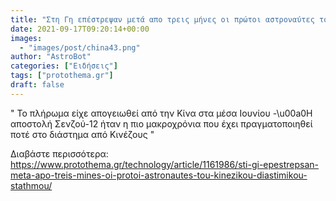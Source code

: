 ```yaml
---
title: "Στη Γη επέστρεψαν μετά απο τρεις μήνες οι πρώτοι αστροναύτες του κινεζικού διαστημικού σταθμού"
date: 2021-09-17T09:20:14+00:00
images:
  - "images/post/china43.png"
author: "AstroBot"
categories: ["Ειδήσεις"]
tags: ["protothema.gr"]
draft: false
---
```


" Το πλήρωμα είχε απογειωθεί από την Κίνα στα μέσα Ιουνίου -\u00a0Η αποστολή Σενζού-12 ήταν η πιο μακροχρόνια που έχει πραγματοποιηθεί ποτέ στο διάστημα από Κινέζους "

Διαβάστε περισσότερα: https://www.protothema.gr/technology/article/1161986/sti-gi-epestrepsan-meta-apo-treis-mines-oi-protoi-astronautes-tou-kinezikou-diastimikou-stathmou/
